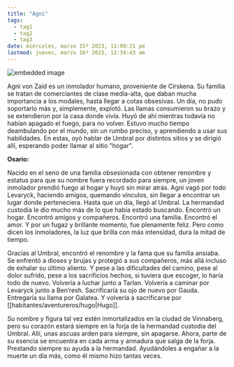 ```yaml
---
title: "Agni"
tags:
  - tag1
  - tag2
  - tag3
date: miércoles, marzo 15º 2023, 11:00:21 pm
lastmod: jueves, marzo 16º 2023, 12:34:43 am
---
```


![embedded image](https://assets.legendkeeper.com/dbab40f0-12ff-45f6-a9f1-8427bc7a7881.png "Attachment")

Agni von Zaid es un inmolador humano, proveniente de Cirskena. Su familia se tratan de comerciantes de clase media-alta, que daban mucha importancia a los modales, hasta llegar a cotas obsesivas. Un día, no pudo soportarlo más y, simplemente, explotó. Las llamas consumieron su brazo y se extendieron por la casa donde vivía. Huyó de ahí mientras todavía no habían apagado el fuego, para no volver. Estuvo mucho tiempo deambulando por el mundo, sin un rumbo preciso, y aprendiendo a usar sus habilidades. En estas, oyó hablar de Umbral por distintos sitios y se dirigió allí, esperando poder llamar al sitio "hogar".

**Osario:**

Nacido en el seno de una familia obsesionada con obtener renombre y estatus para que su nombre fuera recordado para siempre, un joven inmolador prendió fuego al hogar y huyó sin mirar atrás. Agni vagó por todo Levaryck, haciendo amigos, quemando vínculos, sin llegar a encontrar un lugar donde perteneciera. Hasta que un día, llegó al Umbral. La hermandad custodia le dio mucho más de lo que había estado buscando. Encontró un hogar. Encontró amigos y compañeros. Encontró una familia. Encontró el amor. Y por un fugaz y brillante momento, fue plenamente feliz. Pero como dicen los inmoladores, la luz que brilla con más intensidad, dura la mitad de tiempo.

Gracias al Umbral, encontró el renombre y la fama que su familia ansiaba. Se enfrentó a dioses y brujas y protegió a sus compañeros, más allá incluso de exhalar su último aliento. Y pese a las dificultades del camino, pese al dolor sufrido, pese a los sacrificios hechos, si tuviera que escoger, lo haría todo de nuevo. Volvería a luchar junto a Tarlan. Volvería a caminar por Levaryck junto a Ben’resh. Sacrificaría su ojo de nuevo por Gauda. Entregaría su llama por Galatea. Y volvería a sacrificarse por [[habitantes/aventureros/hugo|Hugo]].

Su nombre y figura tal vez estén inmortalizados en la ciudad de Vinnaberg, pero su corazón estará siempre en la forja de la hermandad custodia del Umbral. Allí, unas ascuas arden para siempre, sin apagarse. Ahora, parte de su esencia se encuentra en cada arma y armadura que salga de la forja. Prestando siempre su ayuda a la hermandad. Ayudándoles a engañar a la muerte un día más, como él mismo hizo tantas veces.